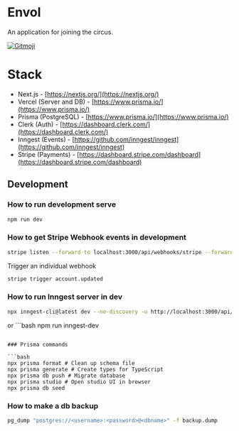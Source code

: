 # Envol

An application for joining the circus.

<a href="https://gitmoji.dev">
  <img
    src="https://img.shields.io/badge/gitmoji-%20😜%20😍-FFDD67.svg?style=flat-square"
    alt="Gitmoji"
  />
</a>

# Stack

- Next.js - [https://nextjs.org/](https://nextjs.org/)
- Vercel (Server and DB) - [https://www.prisma.io/](https://www.prisma.io/)
- Prisma (PostgreSQL) - [https://www.prisma.io/](https://www.prisma.io/)
- Clerk (Auth) - [https://dashboard.clerk.com/](https://dashboard.clerk.com/)
- Inngest (Events) - [https://github.com/inngest/inngest](https://github.com/inngest/inngest)
- Stripe (Payments) - [https://dashboard.stripe.com/dashboard](https://dashboard.stripe.com/dashboard)

## Development

### How to run development serve

```bash
npm run dev
```

### How to get Stripe Webhook events in development

```bash
stripe listen --forward-to localhost:3000/api/webhooks/stripe --forward-connect-to localhost:3000/api/webhooks/stripe --events account.updated,customer.created,account.application.authorized,account.application.deauthorized,capability.updated
```

Trigger an individual webhook

```bash
stripe trigger account.updated
```

### How to run Inngest server in dev

```bash
npx inngest-cli@latest dev --no-discovery -u http://localhost:3000/api/inngest
```

or ```bash
npm run inngest-dev

````

### Prisma commands

```bash
npx prisma format # Clean up schema file
npx prisma generate # Create types for TypeScript
npx prisma db push # Migrate database
npx prisma studio # Open studio UI in browser
npx prisma db seed
````

### How to make a db backup

```bash
pg_dump "postgres://<username>:<password>@<dbname>" -f backup.dump
```
